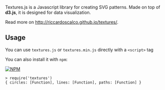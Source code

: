 Textures.js is a Javascript library for creating SVG patterns.
Made on top of **d3.js**, it is designed for data visualization.

Read more on http://riccardoscalco.github.io/textures/.

## Usage

You can use `textures.js` or `textures.min.js` directly with a `<script>` tag

You can also install it with `npm`:

[![NPM](https://nodei.co/npm/textures.png)](https://nodei.co/npm/textures/)

```
> require('textures')
{ circles: [Function], lines: [Function], paths: [Function] }
```

